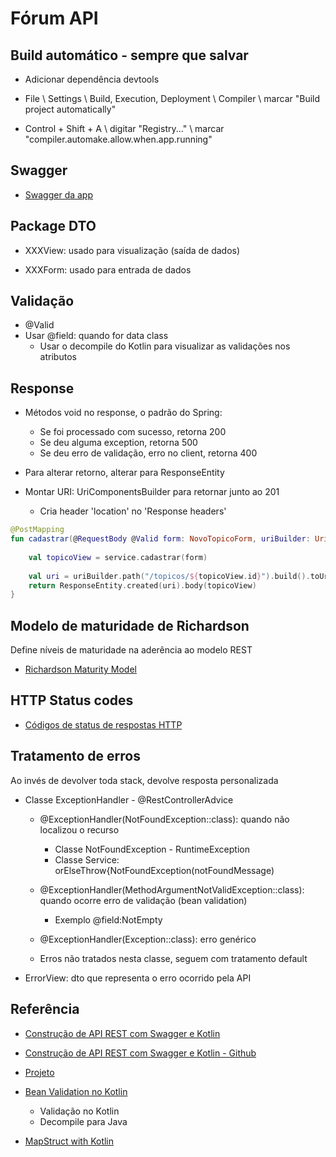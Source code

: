 # Fórum API

## Build automático - sempre que salvar

  - Adicionar dependência devtools
    
  - File \ Settings \ Build, Execution, Deployment \ Compiler \ marcar "Build project automatically"
    
  - Control + Shift + A \ digitar "Registry..." \ marcar "compiler.automake.allow.when.app.running"

## Swagger

  - [Swagger da app](http://localhost:8080/swagger-ui.html)

## Package DTO

  - XXXView: usado para visualização (saída de dados)

  - XXXForm: usado para entrada de dados 

## Validação

  - @Valid
  - Usar @field: quando for data class
    - Usar o decompile do Kotlin para visualizar as validações nos atributos

## Response

- Métodos void no response, o padrão do Spring:

  - Se foi processado com sucesso, retorna 200
  - Se deu alguma exception, retorna 500
  - Se deu erro de validação, erro no client, retorna 400
  
- Para alterar retorno, alterar para ResponseEntity<XXXView>

- Montar URI: UriComponentsBuilder para retornar junto ao 201

  - Cria header 'location' no 'Response headers'

```kotlin
@PostMapping
fun cadastrar(@RequestBody @Valid form: NovoTopicoForm, uriBuilder: UriComponentsBuilder): ResponseEntity<TopicoView> {
    
    val topicoView = service.cadastrar(form)
    
    val uri = uriBuilder.path("/topicos/${topicoView.id}").build().toUri()
    return ResponseEntity.created(uri).body(topicoView)
}
```

## Modelo de maturidade de Richardson

Define níveis de maturidade na aderência ao modelo REST

  - [Richardson Maturity Model](https://martinfowler.com/articles/richardsonMaturityModel.html)

## HTTP Status codes

  - [Códigos de status de respostas HTTP](https://developer.mozilla.org/pt-BR/docs/Web/HTTP/Status)

## Tratamento de erros

Ao invés de devolver toda stack, devolve resposta personalizada

  - Classe ExceptionHandler - @RestControllerAdvice
    
    - @ExceptionHandler(NotFoundException::class): quando não localizou o recurso
      - Classe NotFoundException - RuntimeException
      - Classe Service: orElseThrow{NotFoundException(notFoundMessage)
      
    - @ExceptionHandler(MethodArgumentNotValidException::class): quando ocorre erro de validação (bean validation)
      - Exemplo @field:NotEmpty
        
    - @ExceptionHandler(Exception::class): erro genérico
      
    - Erros não tratados nesta classe, seguem com tratamento default
    
  - ErrorView: dto que representa o erro ocorrido pela API

## Referência

  - [Construção de API REST com Swagger e Kotlin](https://www.redspark.io/construcao-de-api-rest-com-swagger-e-kotlin/)

  - [Construção de API REST com Swagger e Kotlin - Github](https://github.com/vqmonteiro/autorizacao)
    
  - [Projeto](https://github.com/alura-cursos/2208-kotlin-spring)

  - [Bean Validation no Kotlin](https://blog.caelum.com.br/bean-validation-no-kotlin/amp/)
    - Validação no Kotlin
    - Decompile para Java
    
  - [MapStruct with Kotlin](https://github.com/mapstruct/mapstruct-examples/tree/master/mapstruct-kotlin)    